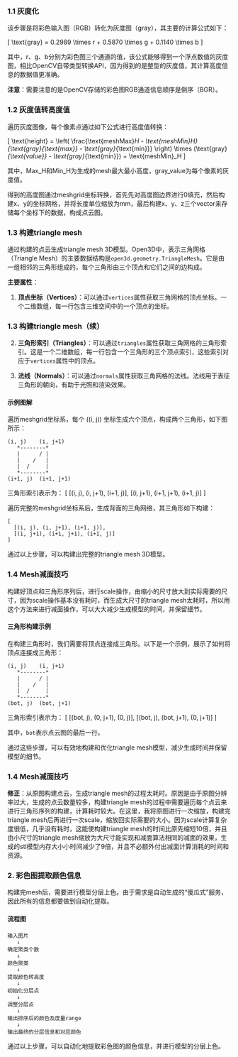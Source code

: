 ### 1.1 灰度化

该步骤是将彩色输入图（RGB）转化为灰度图（gray），其主要的计算公式如下：

\[ \text{gray} = 0.2989 \times r + 0.5870 \times g + 0.1140 \times b \]

其中，r、g、b分别为彩色图三个通道的值，该公式能够得到一个浮点数值的灰度图，相比OpenCV自带类型转换API，因为得到的是整型的灰度值，其计算高度信息的数据值更准确。

**注意**：需要注意的是OpenCV存储的彩色图RGB通道信息顺序是倒序（BGR）。

### 1.2 灰度值转高度值

遍历灰度图像，每个像素点通过如下公式进行高度值转换：

\[ \text{height} = \left( \frac{\text{meshMax}_H - \text{meshMin}_H}{\text{gray}_{\text{max}} - \text{gray}_{\text{min}}} \right) \times (\text{gray}_{\text{value}} - \text{gray}_{\text{min}}) + \text{meshMin}_H \]

其中，Max_H和Min_H为生成的mesh最大最小高度，gray_value为每个像素的灰度值。

得到的高度图通过meshgrid坐标转换，首先先对高度图边界进行0填充，然后构建x、y的坐标网格，并将长度单位缩放为mm，最后构建x、y、z三个vector来存储每个坐标下的数据，构成点云图。

### 1.3 构建triangle mesh

通过构建的点云生成triangle mesh 3D模型。Open3D中，表示三角网格（Triangle Mesh）的主要数据结构是`open3d.geometry.TriangleMesh`。它是由一组相邻的三角形组成的，每个三角形由三个顶点和它们之间的边构成。

**主要属性**：

1. **顶点坐标（Vertices）**：可以通过`vertices`属性获取三角网格的顶点坐标。一个二维数组，每一行包含三维空间中的一个顶点的坐标。
### 1.3 构建triangle mesh（续）

2. **三角形索引（Triangles）**：可以通过`triangles`属性获取三角网格的三角形索引。这是一个二维数组，每一行包含一个三角形的三个顶点索引，这些索引对应于`vertices`属性中的顶点。

3. **法线（Normals）**：可以通过`normals`属性获取三角网格的法线。法线用于表征三角形的朝向，有助于光照和渲染效果。

#### 示例图解

遍历meshgrid坐标系，每个 \((i, j)\) 坐标生成六个顶点，构成两个三角形，如下图所示：

```
(i, j)    (i, j+1)
   *--------*
   |      / |
   |    /   |
   |  /     |
   *--------*
(i+1, j)  (i+1, j+1)
```

三角形索引表示为：
\[ [(i, j), (i, j+1), (i+1, j)], [(i, j+1), (i+1, j+1), (i+1, j)] \]

遍历完整的meshgrid坐标系后，生成背面的三角网络，其三角形如下构建：

```plaintext
[
  [(i, j), (i, j+1), (i+1, j)],
  [(i, j+1), (i+1, j+1), (i+1, j)]
]
```

通过以上步骤，可以构建出完整的triangle mesh 3D模型。
### 1.4 Mesh减面技巧

构建好顶点和三角形序列后，进行scale操作，由缩小的尺寸放大到实际需要的尺寸，因为scale操作基本没有耗时，而生成大尺寸的triangle mesh太耗时，所以用这个方法来进行减面操作，可以大大减少生成模型的时间，并保留细节。

#### 三角形构建示例

在构建三角形时，我们需要将顶点连接成三角形。以下是一个示例，展示了如何将顶点连接成三角形：

```
(i, j)    (i, j+1)
   *--------*
   |      / |
   |    /   |
   |  /     |
   *--------*
(bot, j)  (bot, j+1)
```

三角形索引表示为：
\[ [(bot, j), (0, j+1), (0, j)], [(bot, j), (bot, j+1), (0, j+1)] \]

其中，`bot`表示点云图的最后一行。

通过这些步骤，可以有效地构建和优化triangle mesh模型，减少生成时间并保留模型的细节。
### 1.4 Mesh减面技巧

**修正**：从原图构建点云，生成triangle mesh的过程太耗时。原因是由于原图分辨率过大，生成的点云数量较多，构建triangle mesh的过程中需要遍历每个点云来进行三角形序列的构建，计算耗时较大。在这里，我将原图进行一次缩放，构建完triangle mesh后再进行一次scale，缩放回实际需要的大小。因为scale计算复杂度很低，几乎没有耗时，这能使构建triangle mesh的时间比原先缩短10倍，并且由小尺寸的triangle mesh缩放为大尺寸能实现和减面算法相同的减面的效果，生成的stl模型内存大小小时间减少了9倍，并且不必额外付出减面计算消耗的时间和资源。

### 2. 彩色图提取颜色信息

构建完mesh后，需要进行模型分层上色。由于需求是自动生成的“傻瓜式”服务，因此所有的信息都要做到自动化提取。

#### 流程图

```plaintext
输入图片
   ↓
确定聚类个数
   ↓
颜色聚类
   ↓
提取颜色转高度
   ↓
初始化分层点
   ↓
调整分层点
   ↓
输出排序后的颜色及度量range
   ↓
输出最终的分层信息和对应颜色
```

通过以上步骤，可以自动化地提取彩色图的颜色信息，并进行模型的分层上色。
